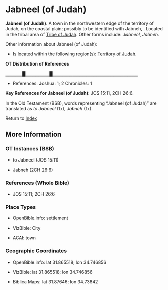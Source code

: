 # Jabneel (of Judah)
**Jabneel (of Judah)**. 
A town in the northwestern edge of the territory of Judah, on the coastal plain; possibly to be identified with Jabneh, . 
Located in the tribal area of [Tribe of Judah](../../../groups/md/acai/Judah.md). 
Other forms include: 
*Jabneel*, *Jabneh*. 




Other information about Jabneel (of Judah):


* Is located within the following region(s): 
[Territory of Judah](TerritoryOfJudah.md). 


**OT Distribution of References**

▁▁▁▁▁█▁▁▁▁▁▁▁█▁▁▁▁▁▁▁▁▁▁▁▁▁▁▁▁▁▁▁▁▁▁▁▁▁
* References: Joshua: 1; 2 Chronicles: 1



**Key References for Jabneel (of Judah)**: 
JOS 15:11, 2CH 26:6. 


In the Old Testament (BSB), words representing “Jabneel (of Judah)” are translated as 
*to Jabneel* (1x), *Jabneh* (1x). 




Return to [Index](00-Index.md)

## More Information

### OT Instances (BSB)

* to Jabneel (JOS 15:11)

* Jabneh (2CH 26:6)



### References (Whole Bible)

* JOS 15:11; 2CH 26:6


### Place Types

* OpenBible.info: settlement

* VizBible: City

* ACAI: town



### Geographic Coordinates

* OpenBible.info: lat 31.865518; lon 34.746856

* VizBible: lat 31.865518; lon 34.746856

* Biblica Maps: lat 31.87646; lon 34.73842




